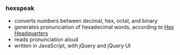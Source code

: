 ### hexspeak

* converts numbers between decimal, hex, octal, and binary
* generates pronunciation of hexadecimal words, according to [Hex Headquarters](http://www.intuitor.com/hex/words.html "Hex Headquarters")
* reads pronunciation aloud
* written in JavaScript, with jQuery and jQuery UI

